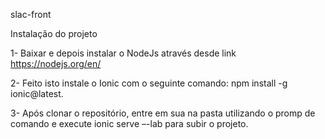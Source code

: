 slac-front

Instalação do projeto

1- Baixar e depois instalar o NodeJs através desde link https://nodejs.org/en/ 

2- Feito isto instale o Ionic com o seguinte comando: npm install -g ionic@latest.

3- Após clonar o repositório, entre em sua na pasta utilizando o promp de comando e execute ionic serve –-lab para subir o projeto.
   

